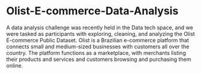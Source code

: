 # Olist-E-commerce-Data-Analysis
A data analysis challenge was recently held in the Data tech space, and we were tasked as participants with exploring, cleaning, and analyzing the Olist E-commerce Public Dataset.
Olist is a Brazilian e-commerce platform that connects small and medium-sized businesses with customers all over the country. The platform functions as a marketplace, with merchants listing their products and services and customers browsing and purchasing them online.
